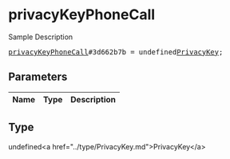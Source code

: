 # privacyKeyPhoneCall

Sample Description

<pre>
<a href="../constructor/privacyKeyPhoneCall.md">privacyKeyPhoneCall</a>#3d662b7b = undefined<a href="../type/PrivacyKey.md">PrivacyKey</a>;
</pre>

## Parameters

| Name | Type | Description |
|------|:----:|-------------|

## Type

undefined&lt;a href=&#34;../type/PrivacyKey.md&#34;&gt;PrivacyKey&lt;/a&gt;
